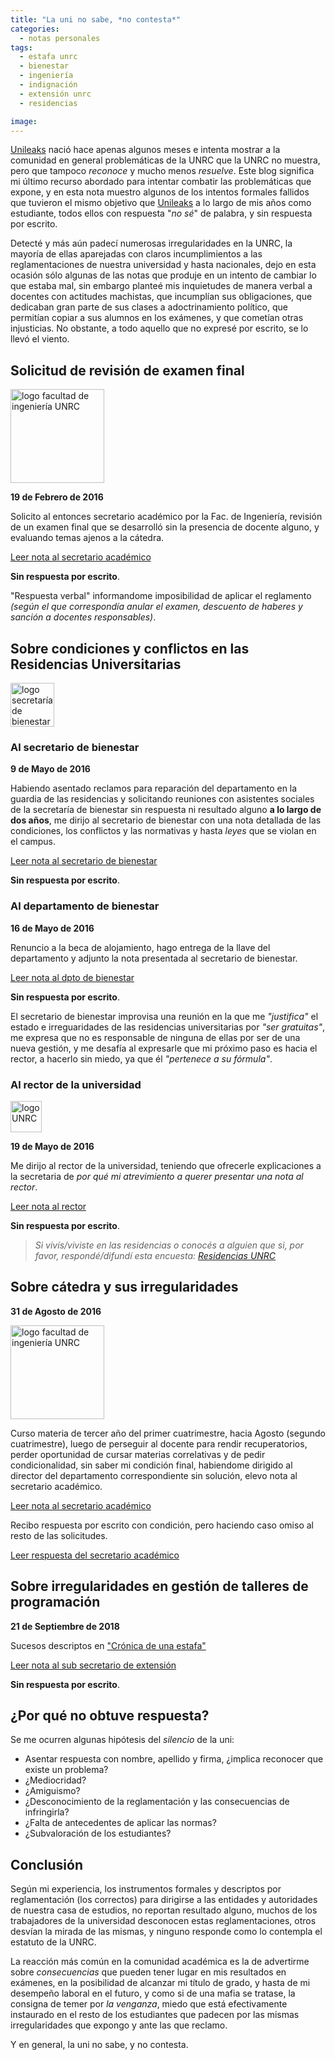 ```yaml
---
title: "La uni no sabe, *no contesta*"
categories:
  - notas personales
tags:
  - estafa unrc
  - bienestar
  - ingeniería
  - indignación
  - extensión unrc
  - residencias

image:
---
```


[Unileaks](https://unileaks.github.io/) nació hace apenas algunos meses e intenta mostrar a la comunidad en general problemáticas de la UNRC que la UNRC no muestra, pero que tampoco *reconoce* y mucho menos *resuelve*. Este blog significa mi último recurso abordado para intentar combatir las problemáticas que expone, y en esta nota muestro algunos de los intentos formales fallidos que tuvieron el mismo objetivo que [Unileaks](https://unileaks.github.io/) a lo largo de mis años como estudiante, todos ellos con respuesta "*no sé*" de palabra, y sin respuesta por escrito.

Detecté y más aún padecí numerosas irregularidades en la UNRC, la mayoría de ellas aparejadas con claros incumplimientos a las reglamentaciones de nuestra universidad y hasta nacionales, dejo en esta ocasión sólo algunas de las notas que produje en un intento de cambiar lo que estaba mal, sin embargo planteé mis inquietudes de manera verbal a docentes con actitudes machistas, que incumplían sus obligaciones, que dedicaban gran parte de sus clases a adoctrinamiento político, que permitían copiar a sus alumnos en los exámenes, y que cometían otras injusticias. No obstante, a todo aquello que no expresé por escrito, se lo llevó el viento.

## Solicitud de revisión de examen final

[<img src="https://www.ing.unrc.edu.ar/sisnot/imagenes/noticias/20170829190602-1200px.jpg" alt="logo facultad de ingeniería UNRC" width="150"/>](https://www.ing.unrc.edu.ar)

**19 de Febrero de 2016**

Solicito al entonces secretario académico por la Fac. de Ingeniería, revisión de un examen final que se desarrolló sin la presencia de docente alguno, y evaluando temas ajenos a la cátedra.

[Leer nota al secretario académico](/archivos/nota_diego_muñoz_examen_final.pdf)

**Sin respuesta por escrito**.

"Respuesta verbal" informandome imposibilidad de aplicar el reglamento *(según el que correspondía anular el examen, descuento de haberes y sanción a docentes responsables)*.

## Sobre condiciones y conflictos en las Residencias Universitarias

[<img src="https://scontent.ftuc1-1.fna.fbcdn.net/v/t1.0-9/11053703_599035063564653_1968168923340450245_n.jpg?_nc_cat=101&_nc_ht=scontent.ftuc1-1.fna&oh=2090f92185fe15d74a4244fd448e3eb3&oe=5C994D33" alt="logo secretaría de bienestar UNRC" width="70"/>](https://www.unrc.edu.ar/unrc/bienestar/)

### Al secretario de bienestar

**9 de Mayo de 2016**

Habiendo asentado reclamos para reparación del departamento en la guardia de las residencias y solicitando reuniones con asistentes sociales de la secretaría de bienestar sin respuesta ni resultado alguno **a lo largo de dos años**, me dirijo al secretario de bienestar con una nota detallada de las condiciones, los conflictos y las normativas y hasta *leyes* que se violan en el campus.

[Leer nota al secretario de bienestar](/archivos/nota_moyano_fernando_residencias.pdf)

**Sin respuesta por escrito**.

### Al departamento de bienestar

**16 de Mayo de 2016**

Renuncio a la beca de alojamiento, hago entrega de la llave del departamento y adjunto la nota presentada al secretario de bienestar.

[Leer nota al dpto de bienestar](/archivos/nota_dpto_bienestar_residencias.pdf)

**Sin respuesta por escrito**.

El secretario de bienestar improvisa una reunión en la que me *"justifica"* el estado e irreguaridades de las residencias universitarias por *"ser gratuitas"*, me expresa que no es responsable de ninguna de ellas por ser de una nueva gestión, y me desafía al expresarle que mi próximo paso es hacia el rector, a hacerlo sin miedo, ya que él *"pertenece a su fórmula"*.

### Al rector de la universidad

[<img src="https://proxy.duckduckgo.com/iu/?u=https%3A%2F%2Fwww.unrc.edu.ar%2Fcyt%2Fimages%2Flogo-unrc%2520-convertido--layer%25201179x261.png&f=1" alt="logo UNRC" width="50"/>](https://www.unrc.edu.ar/)

**19 de Mayo de 2016**

Me dirijo al rector de la universidad, teniendo que ofrecerle explicaciones a la secretaria de *por qué mi atrevimiento a querer presentar una nota al rector*.

[Leer nota al rector](/archivos/nota_rovere_residencias.pdf)

**Sin respuesta por escrito**.

> *Si vivís/viviste en las residencias o conocés a alguien que si, por favor, respondé/difundí esta encuesta:  [Residencias UNRC](https://goo.gl/forms/G3Y8mTFw69BtO7Mw2)*

## Sobre cátedra y sus irregularidades

**31 de Agosto de 2016**

[<img src="https://www.ing.unrc.edu.ar/sisnot/imagenes/noticias/20170829190602-1200px.jpg" alt="logo facultad de ingeniería UNRC" width="150"/>](https://www.ing.unrc.edu.ar/inicio.php)

Curso materia de tercer año del primer cuatrimestre, hacia Agosto (segundo cuatrimestre), luego de perseguir al docente para rendir recuperatorios, perder oportunidad de cursar materias correlativas y de pedir condicionalidad, sin saber mi condición final, habiendome dirigido al director del departamento correspondiente sin solución, elevo nota al secretario académico.

[Leer nota al secretario académico](/archivos/nota_diego_muñoz_condicion_materia.pdf)

Recibo respuesta por escrito con condición, pero haciendo caso omiso al resto de las solicitudes.

[Leer respuesta del secretario académico](/archivo/respuesta_diego_muñoz_condicion_materia.pdf)

## Sobre irregularidades en gestión de talleres de programación

**21 de Septiembre de 2018**

Sucesos descriptos en ["Crónica de una estafa"](https://unileaks.github.io/notas%20personales/cronica-de-una-estafa/)

[Leer nota al sub secretario de extensión](/archivos/nota_ferreira_ariel_talleres.pdf)

**Sin respuesta por escrito**.

## ¿Por qué no obtuve respuesta?

Se me ocurren algunas hipótesis del *silencio* de la uni:

- Asentar respuesta con nombre, apellido y firma, ¿implica reconocer que existe un problema?
- ¿Mediocridad?
- ¿Amiguismo?
- ¿Desconocimiento de la reglamentación y las consecuencias de infringirla?
- ¿Falta de antecedentes de aplicar las normas?
- ¿Subvaloración de los estudiantes?

## Conclusión

Según mi experiencia, los instrumentos formales y descriptos por reglamentación (los correctos) para dirigirse a las entidades y autoridades de nuestra casa de estudios, no reportan resultado alguno, muchos de los trabajadores de la universidad desconocen estas reglamentaciones, otros desvían la mirada de las mismas, y ninguno responde como lo contempla el estatuto de la UNRC.

La reacción más común en la comunidad académica es la de advertirme sobre *consecuencias* que pueden tener lugar en mis resultados en exámenes, en la posibilidad de alcanzar mi título de grado, y hasta de mi desempeño laboral en el futuro, y como si de una mafia se tratase, la consigna de temer por *la venganza*,  miedo que está efectivamente instaurado en el resto de los estudiantes que padecen por las mismas irregularidades que expongo y ante las que reclamo.

Y en general, la uni no sabe, y no contesta.
